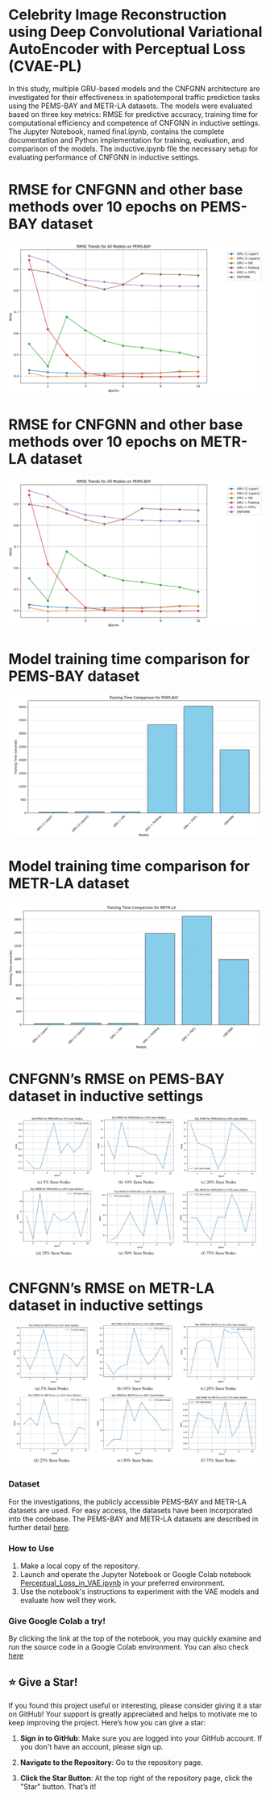 # Celebrity Image Reconstruction using Deep Convolutional Variational AutoEncoder with Perceptual Loss (CVAE-PL)

In this study, multiple GRU-based models and the CNFGNN architecture are investigated for their effectiveness in spatiotemporal traffic prediction tasks using the PEMS-BAY and METR-LA datasets. The models were evaluated based on three key metrics: RMSE for predictive accuracy, training time for computational efficiency and competence of CNFGNN in inductive settings. The Jupyter Notebook, named final.ipynb, contains the complete documentation and Python implementation for training, evaluation, and comparison of the models. The inductive.ipynb file the necessary setup for evaluating performance of CNFGNN in inductive settings.
# RMSE for CNFGNN and other base methods over 10 epochs on PEMS-BAY dataset
![RMSE for CNFGNN and other base methods over 10 epochs on PEMS-BAY dataset](images/compemsbay.png)
# RMSE for CNFGNN and other base methods over 10 epochs on METR-LA dataset
![RMSE for CNFGNN and other base methods over 10 epochs on METR-LA dataset](images/compemsbay.png)
# Model training time comparison for PEMS-BAY dataset
![Model training time comparison for PEMS-BAY dataset](images/time1.png)
# Model training time comparison for METR-LA dataset
![Model training time comparison for METR-LA dataset](images/time2.png)
# CNFGNN’s RMSE on PEMS-BAY dataset in inductive settings
![CNFGNN’s RMSE on PEMS-BAY dataset in inductive settings](images/CNFGNN_RMSE_PEMS-BAY_ind.png)
# CNFGNN’s RMSE on METR-LA dataset in inductive settings
![CNFGNN’s RMSE on METR-LA dataset in inductive settings](images/CNFGNN_RMSE_METR-LA_ind.png)


### Dataset
For the investigations, the publicly accessible PEMS-BAY and METR-LA datasets are used.  For easy access, the datasets have been incorporated into the codebase. The PEMS-BAY and METR-LA datasets are described in further detail [here](http://mmlab.ie.cuhk.edu.hk/projects/CelebA.html).

### How to Use
1. Make a local copy of the repository.
2. Launch and operate the Jupyter Notebook or Google Colab notebook [Perceptual_Loss_in_VAE.ipynb](Perceptual_Loss_in_VAE.ipynb) in your preferred environment.
3. Use the notebook's instructions to experiment with the VAE models and evaluate how well they work.

### Give Google Colab a try!
By clicking the link at the top of the notebook, you may quickly examine and run the source code in a Google Colab environment. You can also check [here](http://colab.research.google.com/github/AbhiJeet70/PerceptualLossVAE/blob/main/Perceptual_Loss_in_VAE.ipynb)

## ⭐ Give a Star!

If you found this project useful or interesting, please consider giving it a star on GitHub! Your support is greatly appreciated and helps to motivate me to keep improving the project. Here’s how you can give a star:

1. **Sign in to GitHub**: Make sure you are logged into your GitHub account. If you don't have an account, please sign up.

2. **Navigate to the Repository**: Go to the repository page.

3. **Click the Star Button**: At the top right of the repository page, click the "Star" button. That’s it!



 
